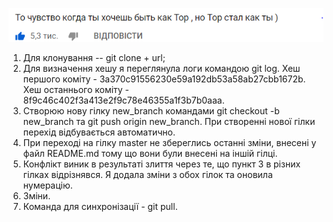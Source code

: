 ![alt text][logo]

[logo]: https://github.com/m-marinka/ik-31-makar/blob/master/Lab_1/Записати.PNG "title"
1. Для клонування -- git clone + url;
2. Для визначення хешу я переглянула логи командою git log. Хеш першого коміту - 3a370c91556230e59a192db53a58ab27cbb1672b.
Хеш останнього коміту -  8f9c46c402f3a413e2f9c78e46355a1f3b7b0aaa.
3. Створюю нову гілку new_branch командами git checkout -b new_branch та git push origin new_branch. При створенні нової гілки перехід відбувається автоматично.
4. При переході на гілку master не збереглись останні зміни, внесені у файл README.md тому що вони були внесені на іншій гілці. 
5. Конфлікт виник в результаті злиття через те, що пункт 3 в різних гілках відрізнявся. Я додала зміни з обох гілок та оновила нумерацію.
6. Зміни.
7. Команда для синхронізації - git pull.
